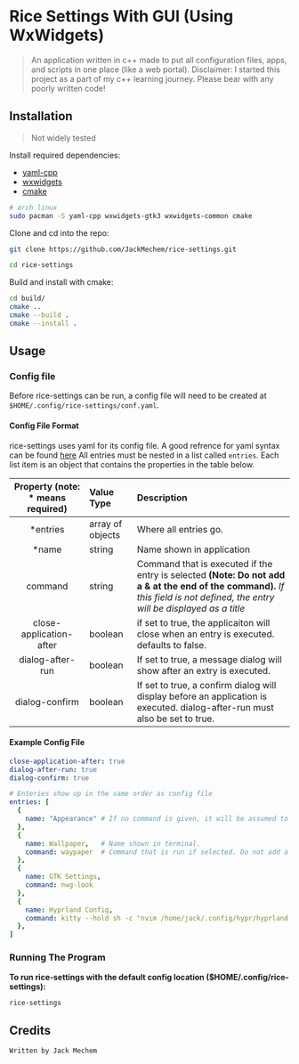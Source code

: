 # Rice Settings With GUI (Using WxWidgets)
> An application written in c++ made to put all configuration files, apps, and scripts in one place (like a web portal).
> Disclaimer: I started this project as a part of my c++ learning journey. Please bear with any poorly written code!

## Installation
> Not widely tested

Install required dependencies:

- [yaml-cpp](https://github.com/jbeder/yaml-cpp)
- [wxwidgets](https://www.wxwidgets.org/)
- [cmake](https://cmake.org/)

```bash
# arch linux
sudo pacman -S yaml-cpp wxwidgets-gtk3 wxwidgets-common cmake
```

Clone and cd into the repo:
```bash
git clone https://github.com/JackMechem/rice-settings.git

cd rice-settings
```

Build and install with cmake:
```bash
cd build/
cmake ..
cmake --build .
cmake --install .
```

## Usage

### Config file

Before rice-settings can be run, a config file will need to be created at `$HOME/.config/rice-settings/conf.yaml`.

#### Config File Format
rice-settings uses yaml for its config file. A good refrence for yaml syntax can be found [here](https://docs.ansible.com/ansible/latest/reference_appendices/YAMLSyntax.html)
All entries must be nested in a list called `entries`. Each list item is an object that contains the properties in the table below. 

| Property (note: * means required)   | Value Type  | Description |
|:-----------:|:------------|:-----------------------------|
| *entries | array of objects | Where all entries go. |
| *name       | string      | Name shown in application    |
| command     | string | Command that is executed if the entry is selected **(Note: Do not add a & at the end of the command).** *If this field is not defined, the entry will be displayed as a title* |
| close-application-after | boolean  | if set to true, the applicaiton will close when an entry is executed. defaults to false. |
| dialog-after-run | boolean | If set to true, a message dialog will show after an extry is executed. |
| dialog-confirm | boolean | If set to true, a confirm dialog will display before an application is executed. dialog-after-run must also be set to true. |


#### Example Config File
```yaml
close-application-after: true
dialog-after-run: true
dialog-confirm: true

# Enteries show up in the same order as config file
entries: [ 
  {
    name: "Appearance" # If no command is given, it will be assumed to be a title.
  },
  { 
    name: Wallpaper,   # Name shown in terminal.
    command: waypaper  # Command that is run if selected. Do not add a & at the end (This will break things).
  }, 
  {
    name: GTK Settings,
    command: nwg-look
  }, 
  {
    name: Hyprland Config,
    command: kitty --hold sh -c "nvim /home/jack/.config/hypr/hyprland.conf"
  }, 
]
```

### Running The Program

**To run rice-settings with the default config location ($HOME/.config/rice-settings):**
```bash
rice-settings
```

## Credits
```
Written by Jack Mechem
```
